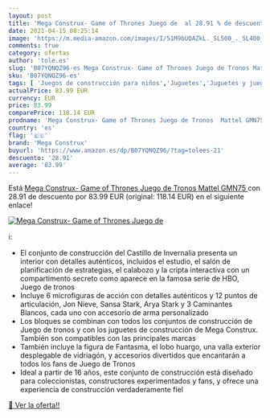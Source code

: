 ```yaml
---
layout: post
title: 'Mega Construx- Game of Thrones Juego de  al 28.91 % de descuento'
date: 2021-04-15 08:25:14
image: 'https://m.media-amazon.com/images/I/51M9bUQAZkL._SL500_._SL400_.jpg'
comments: true
category: ofertas
author: 'tole.es'
slug: 'B07YQNQZ96-es Mega Construx- Game of Thrones Juego de Tronos Mattel GMN75'
sku: 'B07YQNQZ96-es'
tags: [ 'Juegos de construcción para niños','Juguetes','Juguetes y juegos','construx','mattel','mega','mega construx', ]
actualPrice: 83.99 EUR
currency: EUR
price: 83.99
comparePrice: 118.14 EUR
prodname: 'Mega Construx- Game of Thrones Juego de Tronos  Mattel GMN75 '
country: 'es'
flag: '🇪🇸'
brand: 'Mega Construx'
buyurl: 'https://www.amazon.es/dp/B07YQNQZ96/?tag=tolees-21'
descuento: '28.91'
average: '83.99'
---
```


Está [Mega Construx- Game of Thrones Juego de Tronos  Mattel GMN75 ](https://www.amazon.es/dp/B07YQNQZ96/?tag=tolees-21) con 28.91 de descuento por 83.99 EUR (original: 118.14 EUR) en el siguiente enlace!

[![Mega Construx- Game of Thrones Juego de ](https://m.media-amazon.com/images/I/51M9bUQAZkL._SL500_._SL400_.jpg)](https://www.amazon.es/dp/B07YQNQZ96/?tag=tolees-21)

ℹ️:

- El conjunto de construcción del Castillo de Invernalia presenta un interior con detalles auténticos, incluidos el estudio, el salón de planificación de estrategias, el calabozo y la cripta interactiva con un compartimento secreto como aparece en la famosa serie de HBO, Juego de tronos
- Incluye 6 microfiguras de acción con detalles auténticos y 12 puntos de articulación, Jon Nieve, Sansa Stark, Arya Stark y 3 Caminantes Blancos, cada uno con accesorio de arma personalizado
- Los bloques se combinan con todos los conjuntos de construcción de Juego de tronos y con los juguetes de construcción de Mega Construx. También son compatibles con las principales marcas
- También incluye la figura de Fantasma, el lobo huargo, una valla exterior desplegable de vidriagón, y accesorios divertidos que encantarán a todos los fans de Juego de Tronos
- Ideal a partir de 16 años, este conjunto de construcción está diseñado para coleccionistas, constructores experimentados y fans, y ofrece una experiencia de construcción verdaderamente fiel

[🛒 Ver la oferta!!](https://www.amazon.es/dp/B07YQNQZ96/?tag=tolees-21)
